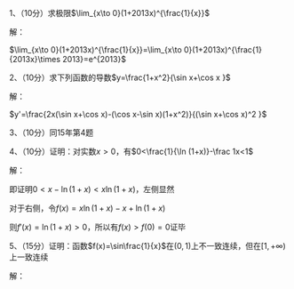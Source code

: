1、（10分）求极限$\lim_{x\to 0}(1+2013x)^{\frac{1}{x}}$

解：

$\lim_{x\to 0}(1+2013x)^{\frac{1}{x}}=\lim_{x\to 0}(1+2013x)^{\frac{1}{2013x}\times 2013}=e^{2013}$



2、（10分）求下列函数的导数$y=\frac{1+x^2}{\sin x+\cos x }$

解：

$y'=\frac{2x(\sin x+\cos x)-(\cos x-\sin x)(1+x^2)}{(\sin x+\cos x)^2 }$



3、（10分）同15年第4题



4、（10分）证明：对实数$x>0$，有$0<\frac{1}{\ln (1+x)}-\frac 1x<1$

解：

即证明$0<x-\ln(1+x)<x\ln (1+x)$，左侧显然

对于右侧，令$f(x)=x\ln(1+x)-x+\ln(1+x)$

则$f'(x)=\ln(1+x)>0$，所以有$f(x)>f(0)=0$证毕



5、（15分）证明：函数$f(x)=\sin\frac{1}{x}$在$(0,1)$上不一致连续，但在$[1,+\infty)$上一致连续

解：

